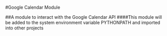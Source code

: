 #Google Calendar Module

##A module to interact with the Google Calendar API
####This module will be added to the system environment variable PYTHONPATH and imported into other projects